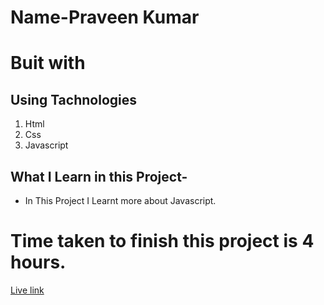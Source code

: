 # Name-Praveen Kumar 

# Buit with
## Using Tachnologies
1. Html
2. Css
3. Javascript



 ## What I Learn in this Project-

- In This Project I Learnt more about Javascript.


# Time taken to finish this project is 4 hours.

[Live link](https://darling-cat-5b5b1b.netlify.app/)


